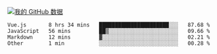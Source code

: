 [![我的 GitHub 数据](https://github-readme-stats.vercel.app/api?username=unbrain&?theme=dark)]()

<!--START_SECTION:waka-->
```text
Vue.js       8 hrs 34 mins   ██████████████████████░░░   87.68 % 
JavaScript   56 mins         ██▒░░░░░░░░░░░░░░░░░░░░░░   09.66 % 
Markdown     12 mins         ▓░░░░░░░░░░░░░░░░░░░░░░░░   02.21 % 
Other        1 min           ░░░░░░░░░░░░░░░░░░░░░░░░░   00.28 % 
```
<!--END_SECTION:waka-->
